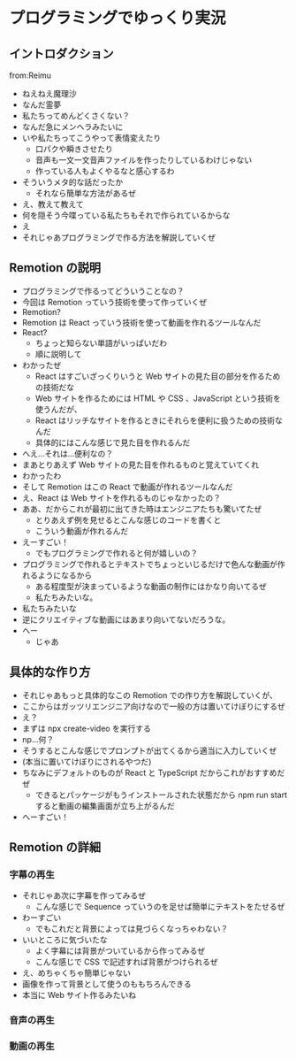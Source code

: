 # プログラミングでゆっくり実況

## イントロダクション

from:Reimu

- ねえねえ魔理沙
- なんだ霊夢
- 私たちってめんどくさくない？
- なんだ急にメンヘラみたいに
- いや私たちってこうやって表情変えたり
  - 口パクや瞬きさせたり
  - 音声も一文一文音声ファイルを作ったりしているわけじゃない
  - 作っている人もよくやるなと感心するわ
- そういうメタ的な話だったか
  - それなら簡単な方法があるぜ
- え、教えて教えて
- 何を隠そう今喋っている私たちもそれで作られているからな
- え
- それじゃあプログラミングで作る方法を解説していくぜ

## Remotion の説明

- プログラミングで作るってどういうことなの？
- 今回は Remotion っていう技術を使って作っていくぜ
- Remotion?
- Remotion は React っていう技術を使って動画を作れるツールなんだ
- React?
  - ちょっと知らない単語がいっぱいだわ
  - 順に説明して
- わかったぜ
  - React はすごいざっくりいうと Web サイトの見た目の部分を作るための技術だな
  - Web サイトを作るためには HTML や CSS 、JavaScript という技術を使うんだが、
  - React はリッチなサイトを作るときにそれらを便利に扱うための技術なんだ
  - 具体的にはこんな感じで見た目を作れるんだ
- へえ...それは...便利なの？
- まあとりあえず Web サイトの見た目を作れるものと覚えていてくれ
- わかったわ
- そして Remotion はこの React で動画が作れるツールなんだ
- え、React は Web サイトを作れるものじゃなかったの？
- ああ、だからこれが最初に出てきた時はエンジニアたちも驚いてたぜ
  - とりあえず例を見せるとこんな感じのコードを書くと
  - こういう動画が作れるんだ
- えーすごい！
  - でもプログラミングで作れると何が嬉しいの？
- プログラミングで作れるとテキストでちょっといじるだけで色んな動画が作れるようになるから
  - ある程度型が決まっているような動画の制作にはかなり向いてるぜ
  - 私たちみたいな。
- 私たちみたいな
- 逆にクリエイティブな動画にはあまり向いてないだろうな。
- へー
  - じゃあ

## 具体的な作り方

- それじゃあもっと具体的なこの Remotion での作り方を解説していくが、
- ここからはガッツリエンジニア向けなので一般の方は置いてけぼりにするぜ
- え？
- まずは npx create-video を実行する
- np...何？
- そうするとこんな感じでプロンプトが出てくるから適当に入力していくぜ
- (本当に置いてけぼりにされるやつだ)
- ちなみにデフォルトのものが React と TypeScript だからこれがおすすめだぜ
  - できるとパッケージがもうインストールされた状態だから npm run start すると動画の編集画面が立ち上がるんだ
- へーすごい！

## Remotion の詳細

### 字幕の再生

- それじゃあ次に字幕を作ってみるぜ
  - こんな感じで Sequence っていうのを足せば簡単にテキストをたせるぜ
- わーすごい
  - でもこれだと背景によっては見づらくなっちゃわない？
- いいところに気づいたな
  - よく字幕には背景がついているから作ってみるぜ
  - こんな感じで CSS で記述すれば背景がつけられるぜ
- え、めちゃくちゃ簡単じゃない
- 画像を作って背景として使うのももちろんできる
- 本当に Web サイト作るみたいね

### 音声の再生

### 動画の再生
